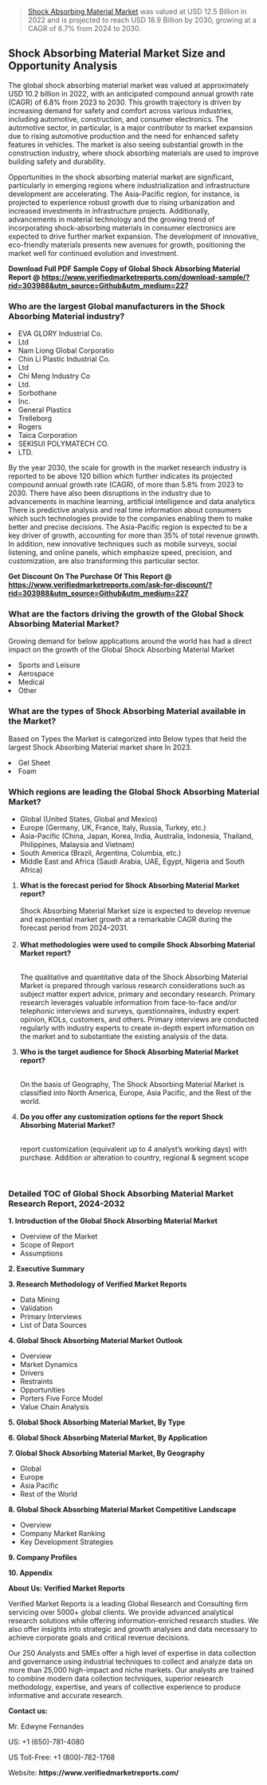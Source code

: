 <blockquote><p><p><a href="https://www.verifiedmarketreports.com/download-sample/?rid=303988&utm_source=Github&utm_medium=227" target="_blank">Shock Absorbing Material Market</a> was valued at USD 12.5 Billion in 2022 and is projected to reach USD 18.9 Billion by 2030, growing at a CAGR of 6.7% from 2024 to 2030.</p></blockquote><p><h2>Shock Absorbing Material Market Size and Opportunity Analysis</h2><p>The global shock absorbing material market was valued at approximately USD 10.2 billion in 2022, with an anticipated compound annual growth rate (CAGR) of 6.8% from 2023 to 2030. This growth trajectory is driven by increasing demand for safety and comfort across various industries, including automotive, construction, and consumer electronics. The automotive sector, in particular, is a major contributor to market expansion due to rising automotive production and the need for enhanced safety features in vehicles. The market is also seeing substantial growth in the construction industry, where shock absorbing materials are used to improve building safety and durability.</p><p>Opportunities in the shock absorbing material market are significant, particularly in emerging regions where industrialization and infrastructure development are accelerating. The Asia-Pacific region, for instance, is projected to experience robust growth due to rising urbanization and increased investments in infrastructure projects. Additionally, advancements in material technology and the growing trend of incorporating shock-absorbing materials in consumer electronics are expected to drive further market expansion. The development of innovative, eco-friendly materials presents new avenues for growth, positioning the market well for continued evolution and investment.</p></p><p class=""><strong>Download Full PDF Sample Copy of Global Shock Absorbing Material Report @ <a href="https://www.verifiedmarketreports.com/download-sample/?rid=303988&amp;utm_source=Github&amp;utm_medium=227" target="_blank">https://www.verifiedmarketreports.com/download-sample/?rid=303988&amp;utm_source=Github&amp;utm_medium=227</a></strong></p><h3 id="" class="">Who are the largest Global manufacturers in the Shock Absorbing Material industry?</h3><p><li>EVA GLORY Industrial Co.</li><li> Ltd</li><li> Nam Liong Global Corporatio</li><li> Chin Li Plastic Industrial Co.</li><li> Ltd</li><li> Chi Meng Industry Co</li><li>Ltd.</li><li> Sorbothane</li><li> Inc.</li><li> General Plastics</li><li> Trelleborg</li><li> Rogers</li><li> Taica Corporation</li><li> SEKISUI POLYMATECH CO.</li><li> LTD.</li></p><div class=""><div class="" dir="" data-message-author-role="" data-message-id="" data-message-model-slug=""><div class=""><div class=""><div class=""><div class="" dir="" data-message-author-role="" data-message-id="" data-message-model-slug=""><div class=""><div class=""><p>By the year 2030, the scale for growth in the market research industry is reported to be above 120 billion which further indicates its projected compound annual growth rate (CAGR), of more than 5.8% from 2023 to 2030. There have also been disruptions in the industry due to advancements in machine learning, artificial intelligence and data analytics There is predictive analysis and real time information about consumers which such technologies provide to the companies enabling them to make better and precise decisions. The Asia-Pacific region is expected to be a key driver of growth, accounting for more than 35% of total revenue growth. In addition, new innovative techniques such as mobile surveys, social listening, and online panels, which emphasize speed, precision, and customization, are also transforming this particular sector.</p><p><strong>Get Discount On The Purchase Of This Report @&nbsp; <a href="https://www.verifiedmarketreports.com/ask-for-discount/?rid=303988&amp;utm_source=Github&amp;utm_medium=227" target="_blank">https://www.verifiedmarketreports.com/ask-for-discount/?rid=303988&amp;utm_source=Github&amp;utm_medium=227</a></strong></p></div></div></div></div></div></div></div></div><h3 id="" class="">What are the factors driving the growth of the Global Shock Absorbing Material Market?</h3><p id="" class="">Growing demand for below applications around the world has had a direct impact on the growth of the Global Shock Absorbing Material Market</p><p id="" class=""><li>Sports and Leisure</li><li> Aerospace</li><li> Medical</li><li> Other</li></p><h3 id="" class="">What are the types of Shock Absorbing Material available in the Market?</h3><p id="" class="">Based on Types the Market is categorized into Below types that held the largest Shock Absorbing Material market share In 2023.</p><p id="" class=""><li>Gel Sheet</li><li> Foam</li></p><h3 id="" class="">Which regions are leading the Global Shock Absorbing Material Market?</h3><ul><li>Global (United States, Global and Mexico)</li><li>Europe (Germany, UK, France, Italy, Russia, Turkey, etc.)</li><li>Asia-Pacific (China, Japan, Korea, India, Australia, Indonesia, Thailand, Philippines, Malaysia and Vietnam)</li><li>South America (Brazil, Argentina, Columbia, etc.)</li><li>Middle East and Africa (Saudi Arabia, UAE, Egypt, Nigeria and South Africa)</li></ul><p><ol><li><strong>What is the forecast period for Shock Absorbing Material Market report?<br /></strong><br /><span data-sheets-root="1" data-sheets-value="{&quot;1&quot;:2,&quot;2&quot;:&quot;XXXX size is expected to develop revenue and exponential market growth at a remarkable CAGR during the forecast period from 2024&ndash;2030.&quot;}" data-sheets-userformat="{&quot;2&quot;:12674,&quot;4&quot;:{&quot;1&quot;:2,&quot;2&quot;:16776960},&quot;10&quot;:2,&quot;11&quot;:0,&quot;15&quot;:&quot;Arial&quot;,&quot;16&quot;:12}">Shock Absorbing Material Market size is expected to develop revenue and exponential market growth at a remarkable CAGR during the forecast period from 2024&ndash;2031.</span><br /><br /></li><li><strong>What methodologies were used to compile Shock Absorbing Material Market report?<br /><br /></strong><p>The qualitative and quantitative data of the&nbsp;Shock Absorbing Material Market is prepared through various research considerations such as subject matter expert advice, primary and secondary research. Primary research leverages valuable information from face-to-face and/or telephonic interviews and surveys, questionnaires, industry expert opinion, KOLs, customers, and others. Primary interviews are conducted regularly with industry experts to create in-depth expert information on the market and to substantiate the existing analysis of the data.&nbsp;</p></li><li><strong>Who is the target audience for Shock Absorbing Material Market report?<br /><br /></strong><p>On the basis of Geography, The&nbsp;Shock Absorbing Material Market is classified into North America, Europe, Asia Pacific, and the Rest of the world.</p></li><li><strong>Do you offer any customization options for the report Shock Absorbing Material Market?<br /><br /></strong><p>report customization (equivalent up to 4 analyst&rsquo;s working days) with purchase. Addition or alteration to country, regional &amp; segment scope</p><p>&nbsp;</p></li></ol></p><h3 id="" class="">Detailed TOC of Global Shock Absorbing Material Market Research Report, 2024-2032</h3><p id="" class=""><strong>1. Introduction of the Global Shock Absorbing Material Market</strong></p><ul><li>Overview of the Market</li><li>Scope of Report</li><li>Assumptions</li></ul><p id="" class=""><strong>2. Executive Summary</strong></p><p id="" class=""><strong>3. Research Methodology of&nbsp;Verified Market Reports</strong></p><ul><li>Data Mining</li><li>Validation</li><li>Primary Interviews</li><li>List of Data Sources</li></ul><p id="" class=""><strong>4. Global Shock Absorbing Material Market Outlook</strong></p><ul><li>Overview</li><li>Market Dynamics</li><li>Drivers</li><li>Restraints</li><li>Opportunities</li><li>Porters Five Force Model</li><li>Value Chain Analysis</li></ul><p id="" class=""><strong>5. Global Shock Absorbing Material Market, By&nbsp;Type</strong></p><p id="" class=""><strong>6. Global Shock Absorbing Material Market, By Application</strong></p><p id="" class=""><strong>7. Global Shock Absorbing Material Market, By Geography</strong></p><ul><li>Global</li><li>Europe</li><li>Asia Pacific</li><li>Rest of the World</li></ul><p id="" class=""><strong>8. Global Shock Absorbing Material Market Competitive Landscape</strong></p><ul><li>Overview</li><li>Company Market Ranking</li><li>Key Development Strategies</li></ul><p id="" class=""><strong>9. Company Profiles</strong></p><p id="" class=""><strong>10. Appendix</strong></p><p id="" class=""><strong>About Us: Verified Market Reports</strong></p><p id="" class="">Verified Market Reports is a leading Global Research and Consulting firm servicing over 5000+ global clients. We provide advanced analytical research solutions while offering information-enriched research studies. We also offer insights into strategic and growth analyses and data necessary to achieve corporate goals and critical revenue decisions.</p><p id="" class="">Our 250 Analysts and SMEs offer a high level of expertise in data collection and governance using industrial techniques to collect and analyze data on more than 25,000 high-impact and niche markets. Our analysts are trained to combine modern data collection techniques, superior research methodology, expertise, and years of collective experience to produce informative and accurate research.</p><p id="" class=""><strong>Contact us:</strong></p><p id="" class="">Mr. Edwyne Fernandes</p><p id="" class="">US: +1 (650)-781-4080</p><p id="" class="">US Toll-Free: +1 (800)-782-1768</p><p id="" class="">Website: <a target="" data-test-app-aware-link=""><strong>https://www.verifiedmarketreports.com/</strong></a></p>
